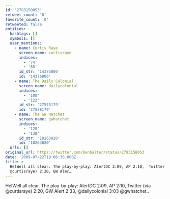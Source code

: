 ```yaml
---
id: '2783158053'
retweet_count: '0'
favorite_count: '0'
retweeted: false
entities:
  hashtags: []
  symbols: []
  user_mentions:
    - name: Curtis Raye
      screen_name: curtisraye
      indices:
        - '74'
        - '85'
      id_str: '14376806'
      id: '14376806'
    - name: The Daily Colonial
      screen_name: dailycolonial
      indices:
        - '108'
        - '122'
      id_str: '27578179'
      id: '27578179'
    - name: The GW Hatchet
      screen_name: gwhatchet
      indices:
        - '128'
        - '138'
      id_str: '18263820'
      id: '18263820'
  urls: []
original_url: https://twitter.com/benbalter/status/2783158053
date: '2009-07-22T19:06:36.000Z'
title: >-
  HelWell all clear. The play-by-play: AlertDC 2:09, AP 2:10,  Twitter (via
  @curtisraye) 2:20, GW Aler…
---
```


HelWell all clear. The play-by-play: AlertDC 2:09, AP 2:10,  Twitter (via @curtisraye) 2:20, GW Alert 2:33, @dailycolonial 3:03 @gwhatchet..